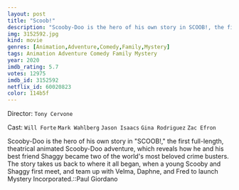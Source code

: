 ```yaml
---
layout: post
title: "Scoob!"
description: "Scooby-Doo is the hero of his own story in SCOOB!, the first full-length, theatrical animated Scooby-Doo adventure, which reveals how he and his best friend Shaggy became two of the world's most beloved crime busters. The story takes us back to where it all began, when a young Scooby and Shaggy first meet, and team up with Velma, Daphne, and Fred to launch Mystery Incorporated..."
img: 3152592.jpg
kind: movie
genres: [Animation,Adventure,Comedy,Family,Mystery]
tags: Animation Adventure Comedy Family Mystery 
year: 2020
imdb_rating: 5.7
votes: 12975
imdb_id: 3152592
netflix_id: 60020823
color: 114b5f
---
```

Director: `Tony Cervone`  

Cast: `Will Forte` `Mark Wahlberg` `Jason Isaacs` `Gina Rodriguez` `Zac Efron` 

Scooby-Doo is the hero of his own story in "SCOOB!," the first full-length, theatrical animated Scooby-Doo adventure, which reveals how he and his best friend Shaggy became two of the world's most beloved crime busters. The story takes us back to where it all began, when a young Scooby and Shaggy first meet, and team up with Velma, Daphne, and Fred to launch Mystery Incorporated.::Paul Giordano